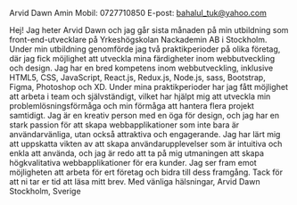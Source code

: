 

Arvid Dawn Amin
Mobil: 0727710850
E-post: bahalul_tuk@yahoo.com



Hej!
Jag heter Arvid Dawn och jag går sista månaden på min utbildning som front-end-utvecklare på Yrkeshögskolan Nackademin AB i Stockholm. Under min utbildning genomförde jag två praktikperioder på olika företag, där jag fick möjlighet att utveckla mina färdigheter inom webbutveckling och design.
Jag har en bred kompetens inom webbutveckling, inklusive HTML5, CSS, JavaScript, React.js, Redux.js, Node.js, sass, Bootstrap, Figma, Photoshop och XD. Under mina praktikperioder har jag fått möjlighet att arbeta i team och självständigt, vilket har hjälpt mig att utveckla min problemlösningsförmåga och min förmåga att hantera flera projekt samtidigt.
Jag är en kreativ person med en öga för design, och jag har en stark passion för att skapa webbapplikationer som inte bara är användarvänliga, utan också attraktiva och engagerande. Jag har lärt mig att uppskatta vikten av att skapa användarupplevelser som är intuitiva och enkla att använda, och jag är redo att ta på mig utmaningen att skapa högkvalitativa webbapplikationer för era kunder.
Jag ser fram emot möjligheten att arbeta för ert företag och bidra till dess framgång. Tack för att ni tar er tid att läsa mitt brev.
Med vänliga hälsningar,
Arvid Dawn 
Stockholm, Sverige

  
